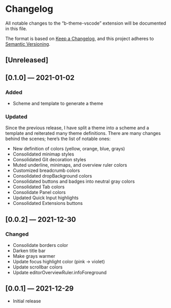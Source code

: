 # Changelog

All notable changes to the “b-theme-vscode” extension will be documented in this file.

The format is based on [Keep a Changelog](https://keepachangelog.com/en/1.0.0/), and this project adheres to [Semantic Versioning](https://semver.org/spec/v2.0.0.html).

## [Unreleased]

## [0.1.0] — 2021-01-02

### Added
- Scheme and template to generate a theme

### Updated
Since the previous release, I have split a theme into a scheme and a template and reiterated many theme definitions. There are many changes behind the scenes; here’s the list of notable ones:
- New definition of colors (yellow, orange, blue, grays)
- Consolidated minimap styles
- Consolidated Git decoration styles
- Muted underline, minimaps, and overview ruler colors
- Customized breadcrumb colors
- Consolidated dropBackground colors
- Consolidated buttons and badges into neutral gray colors
- Consolidated Tab colors
- Consolidate Panel colors
- Updated Quick Input highlights
- Consolidated Extensions buttons



## [0.0.2] — 2021-12-30

### Changed
- Consolidate borders color
- Darken title bar
- Make grays warmer
- Update focus highlight color (pink → violet)
- Update scrollbar colors
- Update editorOverviewRuler.infoForeground



## [0.0.1] — 2021-12-29
- Initial release
